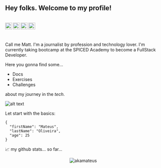 ## Hey folks. Welcome to my profile!
</br>

<a href="https://www.instagram.com/akamateus/">
  <img align="left" alt="Abhishek's Instagram" width="22px" src="https://raw.githubusercontent.com/hussainweb/hussainweb/main/icons/instagram.png" />
</a>
<a href="https://discord.gg/akamateus#4488">
  <img align="left" alt="Abhishek's Discord" width="22px" src="https://raw.githubusercontent.com/peterthehan/peterthehan/master/assets/discord.svg" />
</a>
<a href="https://twitter.com/akamateuss">
  <img align="left" alt="Abhishek Naidu | Twitter" width="22px" src="https://raw.githubusercontent.com/peterthehan/peterthehan/master/assets/twitter.svg" />
</a>
<a href="https://www.linkedin.com/in/mateusoliveirac/">
  <img align="left" alt="Abhishek's LinkedIN" width="22px" src="https://raw.githubusercontent.com/peterthehan/peterthehan/master/assets/linkedin.svg" />
</a>

</br></br>

Call me Matt. I'm a journalist by profession and technology lover. I'm currently taking bootcamp at the SPICED Academy to become a FullStack Developer.

Here you gonna find some...
- Docs
- Exercises
- Challenges 

about my journey in the _tech._

![alt text](https://media.tenor.com/JJ_is357rXYAAAAd/spike-monkey-typing.gif)


Let start with the basics:

```
{
  "firstName": "Mateus",
  "lastName": "Oliveira",
  "age": 25
}
```
📈 my github stats... so far...

<p align="center"> <img src="https://github-readme-stats.vercel.app/api?username=akamateus&show_icons=true&theme=gotham" alt="akamateus" />
